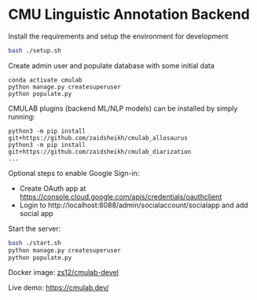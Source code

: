 # CMU Linguistic Annotation Backend

Install the requirements and setup the environment for development
~~~~bash
bash ./setup.sh
~~~~

Create admin user and populate database with some initial data
~~~~
conda activate cmulab
python manage.py createsuperuser
python populate.py 
~~~~

CMULAB plugins (backend ML/NLP models) can be installed by simply running:
~~~~
python3 -m pip install git+https://github.com/zaidsheikh/cmulab_allosaurus
python3 -m pip install git+https://github.com/zaidsheikh/cmulab_diarization
...
~~~~

Optional steps to enable Google Sign-in:
- Create OAuth app at https://console.cloud.google.com/apis/credentials/oauthclient
- Login to http://localhost:8088/admin/socialaccount/socialapp and add social app

Start the server:

~~~~bash
bash ./start.sh
python manage.py createsuperuser
python populate.py 
~~~~

Docker image: [zs12/cmulab-devel](https://hub.docker.com/r/zs12/cmulab-devel/tags)

Live demo: https://cmulab.dev/
